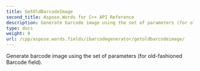 ```yaml
---
title: GetOldBarcodeImage
second_title: Aspose.Words for C++ API Reference
description: Generate barcode image using the set of parameters (for old-fashioned Barcode field). 
type: docs
weight: 0
url: /cpp/aspose.words.fields/ibarcodegenerator/getoldbarcodeimage/
---
```


Generate barcode image using the set of parameters (for old-fashioned Barcode field). 

